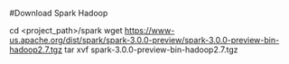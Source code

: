 #Download Spark Hadoop

cd <project_path>/spark
wget https://www-us.apache.org/dist/spark/spark-3.0.0-preview/spark-3.0.0-preview-bin-hadoop2.7.tgz
tar xvf spark-3.0.0-preview-bin-hadoop2.7.tgz